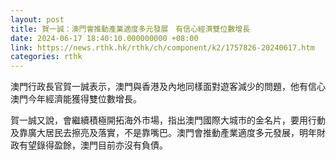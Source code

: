 ```yaml
---
layout: post
title: 賀一誠：澳門會推動產業適度多元發展　有信心經濟雙位數增長
date: 2024-06-17 18:40:10.000000000 +08:00
link: https://news.rthk.hk/rthk/ch/component/k2/1757826-20240617.htm
categories: rthk
---
```


澳門行政長官賀一誠表示，澳門與香港及內地同樣面對遊客減少的問題，他有信心澳門今年經濟能獲得雙位數增長。

賀一誠又說，會繼續積極開拓海外市場，指出澳門國際大城市的金名片，要用行動及靠廣大居民去擦亮及落實，不是靠嘴巴。澳門會推動產業適度多元發展，明年財政有望錄得盈餘，澳門目前亦沒有負債。

